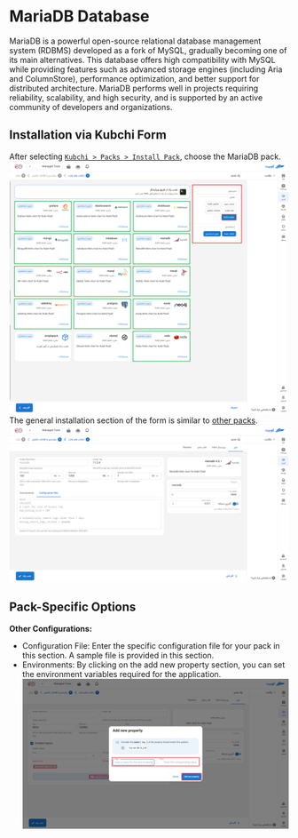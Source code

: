 # MariaDB Database

MariaDB is a powerful open-source relational database management system (RDBMS) developed as a fork of MySQL, gradually becoming one of its main alternatives. This database offers high compatibility with MySQL while providing features such as advanced storage engines (including Aria and ColumnStore), performance optimization, and better support for distributed architecture. MariaDB performs well in projects requiring reliability, scalability, and high security, and is supported by an active community of developers and organizations.

## Installation via Kubchi Form

After selecting [`Kubchi > Packs > Install Pack`](../../kubchi/getting-started), choose the MariaDB pack.
![Packs: pack install](img/pack-install-list.png)
The general installation section of the form is similar to [other packs](../../kubchi/getting-started).
![Packs: pack install](img/pack-install-mariadb-form-config.png)

## Pack-Specific Options

**Other Configurations:**

- Configuration File: Enter the specific configuration file for your pack in this section. A sample file is provided in this section.
- Environments: By clicking on the add new property section, you can set the environment variables required for the application.
  ![Packs: pack install](img/pack-install-form-environment-vars.png)
